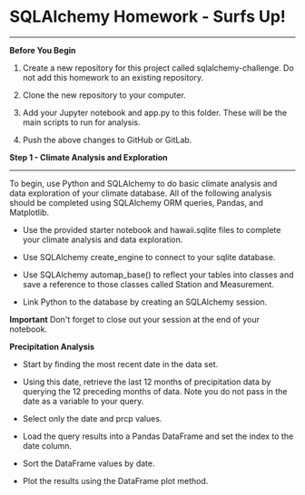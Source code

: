 # SQLAlchemy Homework - Surfs Up!
-------------------------------------------------------------------------------------------
**Before You Begin**

1. Create a new repository for this project called sqlalchemy-challenge. Do not add this homework to an existing repository.


2. Clone the new repository to your computer.


3. Add your Jupyter notebook and app.py to this folder. These will be the main scripts to run for analysis.


4. Push the above changes to GitHub or GitLab.



**Step 1 - Climate Analysis and Exploration**

------------------------------------------------------------------------------------------------------------------------------
To begin, use Python and SQLAlchemy to do basic climate analysis and data exploration of your climate database. All of the following analysis should be completed using SQLAlchemy ORM queries, Pandas, and Matplotlib.


* Use the provided starter notebook and hawaii.sqlite files to complete your climate analysis and data exploration.


* Use SQLAlchemy create_engine to connect to your sqlite database.


* Use SQLAlchemy automap_base() to reflect your tables into classes and save a reference to those classes called Station and Measurement.


* Link Python to the database by creating an SQLAlchemy session.


**Important** Don't forget to close out your session at the end of your notebook.



**Precipitation Analysis**

* Start by finding the most recent date in the data set.


* Using this date, retrieve the last 12 months of precipitation data by querying the 12 preceding months of data. Note you do not pass in the date as a variable to your query.


* Select only the date and prcp values.


* Load the query results into a Pandas DataFrame and set the index to the date column.


* Sort the DataFrame values by date.


* Plot the results using the DataFrame plot method.






